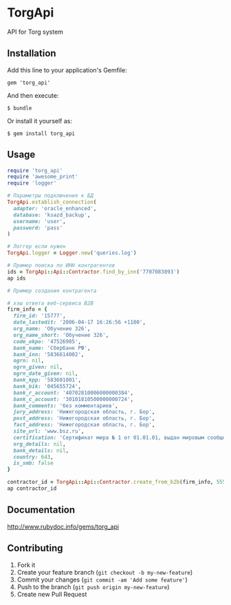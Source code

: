 # TorgApi

API for Torg system

## Installation

Add this line to your application's Gemfile:

    gem 'torg_api'

And then execute:

    $ bundle

Or install it yourself as:

    $ gem install torg_api

## Usage

```ruby
require 'torg_api'
require 'awesome_print'
require 'logger'

# Параметры подключения к БД
TorgApi.establish_connection(
  adapter: 'oracle_enhanced',
  database: 'ksazd_backup',
  username: 'user',
  password: 'pass'
)

# Логгер если нужен
TorgApi.logger = Logger.new('queries.log')

# Пример поиска по ИНН контрагентов
ids = TorgApi::Api::Contractor.find_by_inn('7707083893')
ap ids

# Пример создания контрагента

# хэш ответа веб-сервиса B2B
firm_info = {
  firm_id: '15777',
  date_lastedit: '2006-04-17 16:26:56 +1100',
  org_name: 'Обучение 326',
  org_name_short: 'Обучение 326',
  code_okpo: '47526985',
  bank_name: 'Сбербанк РФ',
  bank_inn: '5836614002',
  ogrn: nil,
  ogrn_given: nil,
  ogrn_date_given: nil,
  bank_kpp: '583601001',
  bank_bik: '045655724',
  bank_r_account: '40702810006000000384',
  bank_c_account: '30101810500000000724',
  bank_comments: 'без комментариев',
  jury_address: 'Нижегородская область, г. Бор',
  post_address: 'Нижегородская область, г. Бор',
  fact_address: 'Нижегородская область, г. Бор',
  site_url: 'www.bsz.ru',
  certification: 'Сертификат мира № 1 от 01.01.01, выдан мировым сообществом',
  org_details: nil,
  bank_details: nil,
  country: 643,
  is_smb: false
}

contractor_id = TorgApi::Api::Contractor.create_from_b2b(firm_info, 555)
ap contractor_id
```

## Documentation

http://www.rubydoc.info/gems/torg_api

## Contributing

1. Fork it
2. Create your feature branch (`git checkout -b my-new-feature`)
3. Commit your changes (`git commit -am 'Add some feature'`)
4. Push to the branch (`git push origin my-new-feature`)
5. Create new Pull Request
